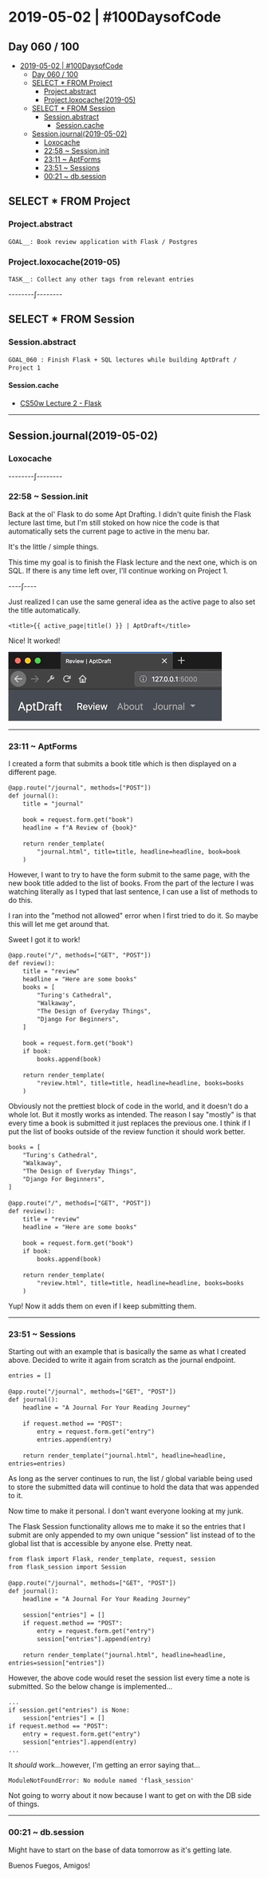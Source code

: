 # 2019-05-02 | #100DaysofCode

## Day 060 / 100

- [2019-05-02 | #100DaysofCode](#2019-05-02--100daysofcode)
  - [Day 060 / 100](#day-060--100)
  - [SELECT * FROM Project](#select--from-project)
    - [Project.abstract](#projectabstract)
    - [Project.loxocache(2019-05)](#projectloxocache2019-05)
  - [SELECT * FROM Session](#select--from-session)
    - [Session.abstract](#sessionabstract)
      - [Session.cache](#sessioncache)
  - [Session.journal(2019-05-02)](#sessionjournal2019-05-02)
    - [Loxocache](#loxocache)
    - [22:58 ~ Session.init](#2258--sessioninit)
    - [23:11 ~ AptForms](#2311--aptforms)
    - [23:51 ~ Sessions](#2351--sessions)
    - [00:21 ~ db.session](#0021--dbsession)

## SELECT * FROM Project

### Project.abstract

    GOAL__: Book review application with Flask / Postgres  

### Project.loxocache(2019-05)

    TASK__: Collect any other tags from relevant entries  

--------∫--------

## SELECT * FROM Session

### Session.abstract

    GOAL_060 : Finish Flask + SQL lectures while building AptDraft / Project 1  

#### Session.cache

- [CS50w Lecture 2 - Flask](https://youtu.be/j5wysXqaIV8)

---

## Session.journal(2019-05-02)

### Loxocache

--------∫--------

### 22:58 ~ Session.init

Back at the ol' Flask to do some Apt Drafting. I didn't quite finish the Flask lecture last time, but I'm still stoked on how nice the code is that automatically sets the current page to active in the menu bar.

It's the little / simple things.

This time my goal is to finish the Flask lecture and the next one, which is on SQL. If there is any time left over, I'll continue working on Project 1.

----∫----

Just realized I can use the same general idea as the active page to also set the title automatically.

    <title>{{ active_page|title() }} | AptDraft</title>

Nice! It worked!

![Titled AF](autotitle.gif)

---

### 23:11 ~ AptForms

I created a form that submits a book title which is then displayed on a different page.

    @app.route("/journal", methods=["POST"])
    def journal():
        title = "journal"

        book = request.form.get("book")
        headline = f"A Review of {book}"

        return render_template(
            "journal.html", title=title, headline=headline, book=book
        )

However, I want to try to have the form submit to the same page, with the new book title added to the list of books. From the part of the lecture I was watching literally as I typed that last sentence, I can use a list of methods to do this.

I ran into the "method not allowed" error when I first tried to do it. So maybe this will let me get around that.

Sweet I got it to work!

    @app.route("/", methods=["GET", "POST"])
    def review():
        title = "review"
        headline = "Here are some books"
        books = [
            "Turing's Cathedral",
            "Walkaway",
            "The Design of Everyday Things",
            "Django For Beginners",
        ]

        book = request.form.get("book")
        if book:
            books.append(book)

        return render_template(
            "review.html", title=title, headline=headline, books=books
        )

Obviously not the prettiest block of code in the world, and it doesn't do a whole lot. But it mostly works as intended. The reason I say "mostly" is that every time a book is submitted it just replaces the previous one. I think if I put the list of books outside of the review function it should work better.

    books = [
        "Turing's Cathedral",
        "Walkaway",
        "The Design of Everyday Things",
        "Django For Beginners",
    ]

    @app.route("/", methods=["GET", "POST"])
    def review():
        title = "review"
        headline = "Here are some books"

        book = request.form.get("book")
        if book:
            books.append(book)

        return render_template(
            "review.html", title=title, headline=headline, books=books
        )

Yup! Now it adds them on even if I keep submitting them.

---

### 23:51 ~ Sessions

Starting out with an example that is basically the same as what I created above. Decided to write it again from scratch as the journal endpoint.

    entries = []

    @app.route("/journal", methods=["GET", "POST"])
    def journal():
        headline = "A Journal For Your Reading Journey"

        if request.method == "POST":
            entry = request.form.get("entry")
            entries.append(entry)

        return render_template("journal.html", headline=headline, entries=entries)

As long as the server continues to run, the list / global variable being used to store the submitted data will continue to hold the data that was appended to it.

Now time to make it personal. I don't want everyone looking at my junk.

The Flask Session functionality allows me to make it so the entries that I submit are only appended to my own unique "session" list instead of to the global list that is accessible by anyone else. Pretty neat.

    from flask import Flask, render_template, request, session
    from flask_session import Session

    @app.route("/journal", methods=["GET", "POST"])
    def journal():
        headline = "A Journal For Your Reading Journey"

        session["entries"] = []
        if request.method == "POST":
            entry = request.form.get("entry")
            session["entries"].append(entry)

        return render_template("journal.html", headline=headline, entries=session["entries"])

However, the above code would reset the session list every time a note is submitted. So the below change is implemented...

    ...
    if session.get("entries") is None:
        session["entries"] = []
    if request.method == "POST":
        entry = request.form.get("entry")
        session["entries"].append(entry)
    ...

It *should* work...however, I'm getting an error saying that...

    ModuleNotFoundError: No module named 'flask_session'

Not going to worry about it now because I want to get on with the DB side of things.

---

### 00:21 ~ db.session

Might have to start on the base of data tomorrow as it's getting late.

Buenos Fuegos, Amigos!